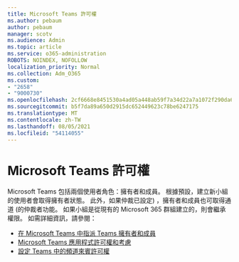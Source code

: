 ```yaml
---
title: Microsoft Teams 許可權
ms.author: pebaum
author: pebaum
manager: scotv
ms.audience: Admin
ms.topic: article
ms.service: o365-administration
ROBOTS: NOINDEX, NOFOLLOW
localization_priority: Normal
ms.collection: Adm_O365
ms.custom:
- "2658"
- "9000730"
ms.openlocfilehash: 2cf6668e8451530a4ad05a448ab59f7a34d22a7a1072f290da6c5a248ab0c433
ms.sourcegitcommit: b5f7da89a650d2915dc652449623c78be6247175
ms.translationtype: MT
ms.contentlocale: zh-TW
ms.lasthandoff: 08/05/2021
ms.locfileid: "54114055"
---
```

# <a name="microsoft-teams-permissions"></a>Microsoft Teams 許可權

Microsoft Teams 包括兩個使用者角色：擁有者和成員。 根據預設，建立新小組的使用者會取得擁有者狀態。 此外，如果仲裁已設定) ，擁有者和成員也可取得通道 (的仲裁者功能。 如果小組是從現有的 Microsoft 365 群組建立的，則會繼承權限。 如需詳細資訊，請參閱：

- [在 Microsoft Teams 中指派 Teams 擁有者和成員](https://docs.microsoft.com/microsoftteams/assign-roles-permissions)
- [Microsoft Teams 應用程式許可權和考慮](https://docs.microsoft.com/microsoftteams/app-permissions)
- [設定 Teams 中的頻道來賓許可權](https://support.office.com/article/4756c468-2746-4bfd-a582-736d55fcc169)
